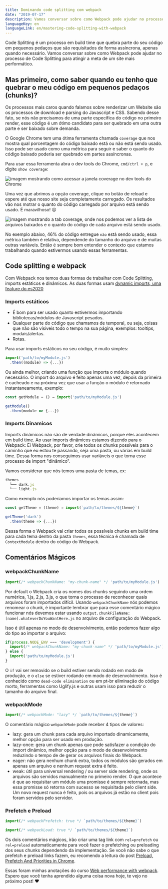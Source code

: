 ```yaml
---
title: Dominando code splitting com webpack
date: "2019-07-17"
description: Vamos conversar sobre como Webpack pode ajudar no processo de code splitting para atingir a meta de um site mais performático.
languageKey: en
languageLink: en/mastering-code-splitting-with-webpack
---
```


Code Splitting é um processo em build time que quebra parte do seu código em pequenos pedaços que são requisitados de forma assíncrona, apenas quando necessário. Vamos conversar sobre como Webpack pode ajudar no processo de Code Splitting para atingir a meta de um site mais performático.

<h2 class="subtitle--separator">Mas primeiro, como saber quando eu tenho que quebrar o meu código em pequenos pedaços (chunks)?</h2>

Os processos mais caros quando falamos sobre renderizar um Website são os processos de download e parsing do Javascript e CSS. Sabendo desse fato, se nós não precisamos de uma parte específica do código no primeiro render, esse código é um ótimo candidato para ser quebrado em uma outra parte e ser baixado sobre demanda. 

O Google Chrome tem uma ótima ferramenta chamada `coverage` que nos mostra qual porcentagem do código baixado está ou não está sendo usado. Isso pode ser usado como uma métrica para seguir e saber o quanto do código baixado poderia ser quebrado em partes assíncronas.

Para usar essa ferramenta abra o dev tools do Chrome, `cmd/ctrl + p`, e digite `show coverage`:

![imagem mostrando como acessar a janela coverage no dev tools do Chrome](/blog/images/coverage.png) 

Uma vez que abrimos a opção coverage, clique no botão de reload e espere até que nosso site seja completamente carregado. Os resultados vão nos motrar o quanto do código carregado por arquivo está sendo usado. É maravilhoso! &#128525;

![imagem mostrando a tab coverage, onde nos podemos ver a lista de arquivos baixados e o quanto do código de cada arquivo está sendo usado.](/blog/images/result.png) 

No exemplo abaixo, 46% do código entregue `não` está sendo usado, essa métrica também é relativa, dependende do tamanho do arquivo e de muitas outras variáveis. Então é sempre bom entender o contexto que estamos trabalhando quando estivermos usando essas ferramentas.

## Code splitting e webpack

Com Webpack nos temos duas formas de trabalhar com Code Splitting, imports estáticos e dinâmicos. As duas formas usam [dynamic imports, uma feature do es2020](https://v8.dev/features/dynamic-import)

### Imports estáticos

- É bom para ser usado quanto estivermos importando bibliotecas/módulos de Javascript pesados.
- Qualquer parte do código que chamamos de temporal, ou seja, coisas que não são vísiveis todo o tempo na sua página, exemplos: tooltips, modais/alertas.
- Rotas.

Para usar imports estáticos no seu código, é muito simples: 

```js
import('path/to/myModule.js')
  .then((module) => {...})
```

Ou ainda melhor, criando uma função que importa o módulo quando necessário. O import do arquivo é feito apenas uma vez, depois da primeira é cacheado e na próxima vez que usar a função o módulo é retornado instantaneamente, exemplo:

```js
const getModule = () ⇒ import('path/to/myModule.js')

getModule()
  .then(module => {...})
```

### Imports Dinamicos

Imports dinâmicos não são de verdade dinâmicos, porque eles acontecem em build time. Ao usar imports dinâmicos estamos dizendo para o Webpack: Ei Webpack, por favor, crie todos os chunks possíveis para o caminho que eu estou te passando, seja uma pasta, ou várias em build time. Dessa forma nos conseguimos usar variáveis o que torna esse processo de import "dinâmico".

Vamos considerar que nós temos uma pasta de temas, ex:

```js
themes
  └── dark.js
  └── light.js
```

Como exemplo nós poderiamos importar os temas assim:

```js
const getTheme = (theme) ⇒ import(`path/to/themes/${theme}`)

getTheme('dark')
  .then(theme => {...})
```

Dessa forma o Webpack vai criar todos os possíveis chunks em build time para cada tema dentro da pasta `themes`, essa técnica é chamada de `ContextModule` dentro do código do Webpack.

## Comentários Mágicos

### webpackChunkName

```js
import(/* webpackChunkName: "my-chunk-name" */ 'path/to/myModule.js')
```
Por default o Webpack cria os nomes dos chunks seguindo uma ordem numérica, 1.js, 2.js, 3.js, o que torna o processo de reconhecer quais arquivos foram importados difícil. Usando `webpackChunkName` nós podemos renomear o chunk, é importante lembrar que para esse comentário mágico funcionar nós devemos estar usando `output.chunkFileName: [name].whateverDoYouWantHere.js` no arquivo de configuração do Webpack.

Isso é útil apenas no modo de desenvolvimento, então podemos fazer algo do tipo ao importar o arquivo:

```js
if(process.NODE_ENV === 'development') {
  import(/* webpackChunkName: "my-chunk-name" */ 'path/to/myModule.js')
} else {
  import('path/to/myModule.js')
}

```

O `if` vai ser removido se o build estiver sendo rodado em modo de produção, e o `else` se estiver rodando em modo de desenvolvimento. Isso é conhecido como `dead-code elimination` ou em pt-br eliminação do código morto, ferramentas como Uglify.js e outras usam isso para reduzir o tamanho do arquivo final.

### webpackMode

```js
import(/* webpackMode: "lazy" */ `path/to/themes/${theme}`)
```

O comentário mágico `webpackMode` pode receber 4 tipos de valores:

- lazy: gera um chunk para cada arquivo importado dinamicamente, melhor opção para ser usado em produção.
- lazy-once: gera um chunk apenas que pode satisfazer a condição do import dinâmico, melhor opção para o modo de desenvolvimento reduzindo o tempo de de gerar os arquivos finais do Webpack.
- eager: não gera nenhum chunk extra, todos os módulos são gerados em apenas um arquivo e nenhum request extra é feito.
- weak: útil para universal rendering / ou server side rendering, onde os arquivos são servidos manualmente no primeiro render. O que acontece é que ao requisitar um módulo uma promisse é sempre retornada, mas essa promisse só retorna com sucesso se requisitada pelo client side. Um novo request nunca é feito, pois os arquivos já estão no client pois foram servidos pelo servidor.

### Prefetch e Preload

```js
import(/* webpackPrefetch: true */ `path/to/themes/${theme}`)

import(/* webpackLoad: true */ `path/to/themes/${theme}`)
```

Os dois comentários mágicos, irão criar uma tag link com `rel=prefetch` ou `rel=preload` automaticamente para você fazer o prefetching ou preloading dos seus chunks dependendo da implementação. Se você não sabe o que prefetch e preload links fazem, eu recomendo
a leitura do post [Preload, Prefetch And Priorities in Chrome](https://medium.com/reloading/preload-prefetch-and-priorities-in-chrome-776165961bbf).

Essas foram minhas anotações do curso [Web performance with webpack](https://frontendmasters.com/courses/performance-webpack/). Espero que você tenha aprendido alguma coisa nova hoje, te vejo no próximo post! ❤️